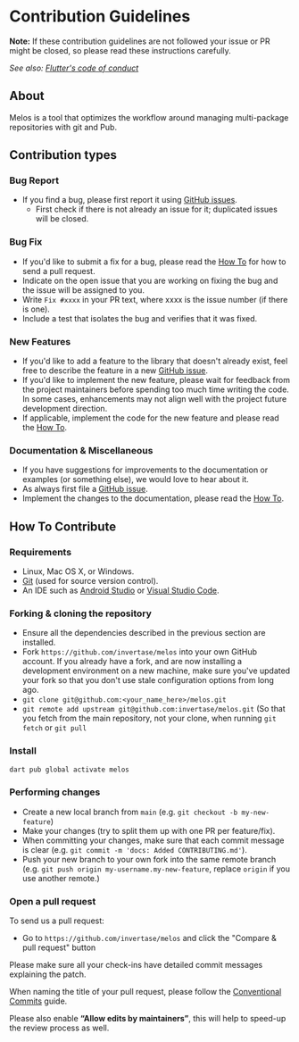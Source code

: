# Contribution Guidelines

**Note:** If these contribution guidelines are not followed your issue or PR might be closed, so
please read these instructions carefully.

_See also: [Flutter's code of conduct](https://flutter.dev/design-principles/#code-of-conduct)_

## About

Melos is a tool that optimizes the workflow around managing multi-package repositories with git and Pub.

## Contribution types

### Bug Report

- If you find a bug, please first report it using [GitHub issues](https://github.com/invertase/melos/issues/new?assignees=&labels=bug%2Ctriage&template=bug_report.yml&title=fix%3A++).
  - First check if there is not already an issue for it; duplicated issues will be closed.

### Bug Fix

- If you'd like to submit a fix for a bug, please read the [How To](#how-to-contribute) for how to send a pull request.
- Indicate on the open issue that you are working on fixing the bug and the issue will be assigned to you.
- Write `Fix #xxxx` in your PR text, where xxxx is the issue number (if there is one).
- Include a test that isolates the bug and verifies that it was fixed.

### New Features

- If you'd like to add a feature to the library that doesn't already exist, feel free to describe the feature in a new [GitHub issue](https://github.com/invertase/melos/issues/new?assignees=&labels=feature+request%2Ctriage&template=feature_request.yml&title=feature%3A++).
- If you'd like to implement the new feature, please wait for feedback from the project maintainers before spending too much time writing the code. In some cases, enhancements may not align well with the project future development direction.
- If applicable, implement the code for the new feature and please read the [How To](#how-to-contribute).

### Documentation & Miscellaneous

- If you have suggestions for improvements to the documentation or examples (or something else), we would love to hear about it.
- As always first file a [GitHub issue](https://github.com/invertase/melos/issues/new).
- Implement the changes to the documentation, please read the [How To](#how-to-contribute).

## How To Contribute

### Requirements

- Linux, Mac OS X, or Windows.
- [Git](https://git-scm.com) (used for source version control).
- An IDE such as [Android Studio](https://developer.android.com/studio) or [Visual Studio Code](https://code.visualstudio.com/).

### Forking & cloning the repository

- Ensure all the dependencies described in the previous section are installed.
- Fork `https://github.com/invertase/melos` into your own GitHub account. If
  you already have a fork, and are now installing a development environment on
  a new machine, make sure you've updated your fork so that you don't use stale
  configuration options from long ago.
- `git clone git@github.com:<your_name_here>/melos.git`
- `git remote add upstream git@github.com:invertase/melos.git` (So that you
  fetch from the main repository, not your clone, when running `git fetch` or `git pull`
  
### Install

```bash
dart pub global activate melos
```

### Performing changes

- Create a new local branch from `main` (e.g. `git checkout -b my-new-feature`)
- Make your changes (try to split them up with one PR per feature/fix).
- When committing your changes, make sure that each commit message is clear
 (e.g. `git commit -m 'docs: Added CONTRIBUTING.md'`).
- Push your new branch to your own fork into the same remote branch
 (e.g. `git push origin my-username.my-new-feature`, replace `origin` if you use another remote.)

### Open a pull request

To send us a pull request:

- Go to `https://github.com/invertase/melos` and click the
  "Compare & pull request" button

Please make sure all your check-ins have detailed commit messages explaining the patch.

When naming the title of your pull request, please follow the [Conventional Commits](https://www.conventionalcommits.org/en/v1.0.0-beta.4/)
guide. 

Please also enable **“Allow edits by maintainers”**, this will help to speed-up the review
process as well.


